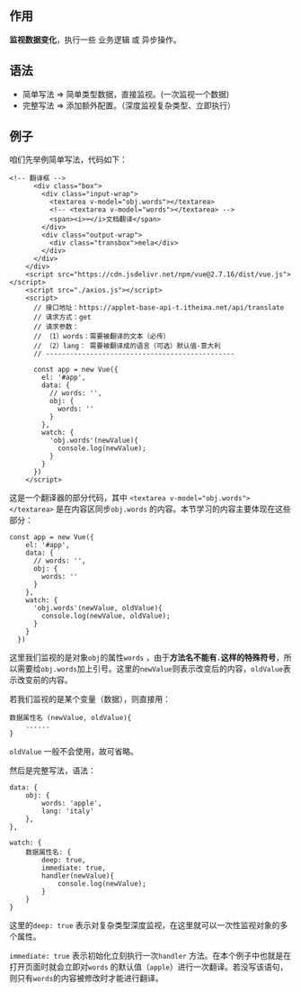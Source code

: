 
## 作用

**监视数据变化**，执行一些 业务逻辑 或 异步操作。


## 语法

- 简单写法 => 简单类型数据，直接监视。(一次监视一个数据)
- 完整写法 => 添加额外配置。（深度监视复杂类型、立即执行）


## 例子

咱们先举例简单写法，代码如下：

```
<!-- 翻译框 -->
      <div class="box">
        <div class="input-wrap">
          <textarea v-model="obj.words"></textarea>
          <!-- <textarea v-model="words"></textarea> -->
          <span><i>⌨️</i>文档翻译</span>
        </div>
        <div class="output-wrap">
          <div class="transbox">mela</div>
        </div>
      </div>
    </div>
    <script src="https://cdn.jsdelivr.net/npm/vue@2.7.16/dist/vue.js"></script>
    <script src="./axios.js"></script>
    <script>
      // 接口地址：https://applet-base-api-t.itheima.net/api/translate
      // 请求方式：get
      // 请求参数：
      // （1）words：需要被翻译的文本（必传）
      // （2）lang： 需要被翻译成的语言（可选）默认值-意大利
      // -----------------------------------------------
      
      const app = new Vue({
        el: '#app',
        data: {
          // words: '',
          obj: {
            words: ''
          }
        },
        watch: {
          'obj.words'(newValue){
            console.log(newValue);
          }
        }
      })
    </script>
```

这是一个翻译器的部分代码，其中 `<textarea v-model="obj.words"></textarea>` 是在内容区同步`obj.words` 的内容。本节学习的内容主要体现在这些部分： 
```
const app = new Vue({
	el: '#app',
	data: {
	  // words: '',
	  obj: {
		words: ''
	  }
	},
	watch: {
	  'obj.words'(newValue, oldValue){
		console.log(newValue, oldValue);
	  }
	}
  })
```

这里我们监视的是对象`obj`的属性`words` ，由于**方法名不能有`.`这样的特殊符号**，所以需要给`obj.words`加上引号。这里的`newValue`则表示改变后的内容，`oldValue`表示改变前的内容。

若我们监视的是某个变量（数据），则直接用：
```
数据属性名 (newValue, oldValue){
	......
}
```

`oldValue` 一般不会使用，故可省略。




然后是完整写法，语法：
```
data: {
	obj: {
		words: 'apple',
		lang: 'italy'
	},
},

watch: {
	数据属性名: {
		deep: true,
		immediate: true,
		handler(newValue){
			console.log(newValue);
		}
	}
}
```

这里的`deep: true` 表示对复杂类型深度监视，在这里就可以一次性监视对象的多个属性。

`immediate: true` 表示初始化立刻执行一次`handler` 方法。在本个例子中也就是在打开页面时就会立即对`words` 的默认值（`apple`）进行一次翻译。若没写该语句，则只有`words`的内容被修改时才能进行翻译。